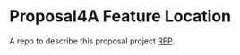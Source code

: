 # Proposal4A Feature Location

A repo to describe this proposal project [RFP](https://github.com/KeerthiMuli/featured-locations/blob/main/RFP.md).

